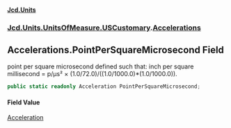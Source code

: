 #### [Jcd.Units](index 'index')
### [Jcd.Units.UnitsOfMeasure.USCustomary](Jcd.Units.UnitsOfMeasure.USCustomary 'Jcd.Units.UnitsOfMeasure.USCustomary').[Accelerations](Accelerations 'Jcd.Units.UnitsOfMeasure.USCustomary.Accelerations')

## Accelerations.PointPerSquareMicrosecond Field

point per square microsecond defined such that: inch per square millisecond = p/μs² ×
(1.0/72.0)/((1.0/1000.0)*(1.0/1000.0)).

```csharp
public static readonly Acceleration PointPerSquareMicrosecond;
```

#### Field Value
[Acceleration](Acceleration 'Jcd.Units.UnitTypes.Acceleration')